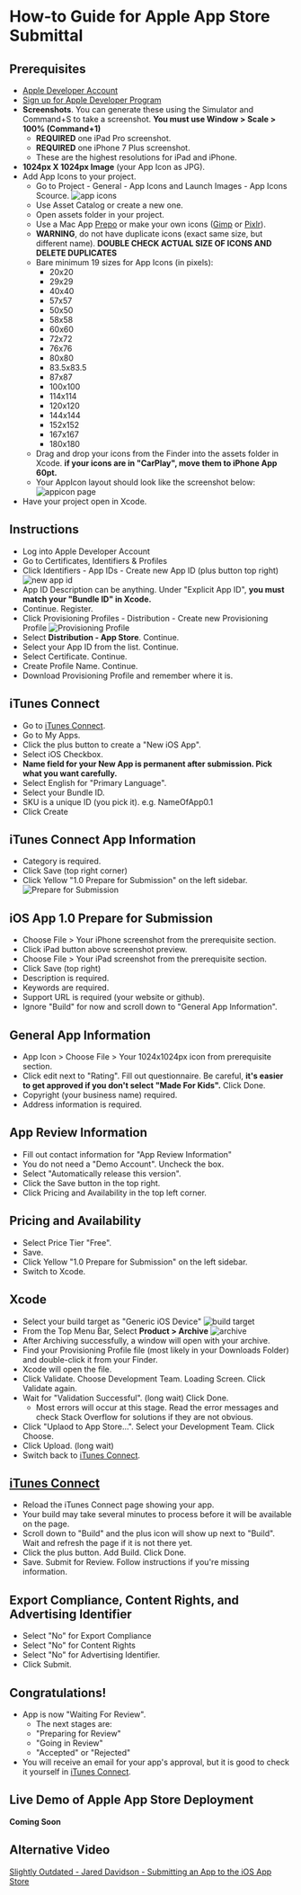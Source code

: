 # How-to Guide for Apple App Store Submittal


## Prerequisites
* [Apple Developer Account](https://developer.apple.com/)
* [Sign up for Apple Developer Program](https://developer.apple.com/account/#/membership/)
* **Screenshots**. You can generate these using the Simulator and Command+S to take a screenshot. **You must use Window > Scale > 100% (Command+1)**
  * **REQUIRED** one iPad Pro screenshot.
  * **REQUIRED** one iPhone 7 Plus screenshot. 
  * These are the highest resolutions for iPad and iPhone.
* **1024px X 1024px Image** (your App Icon as JPG).
* Add App Icons to your project.
  * Go to Project - General - App Icons and Launch Images - App Icons Scource.
  ![app icons](https://github.com/alex-wap/app-store/blob/master/images/0.png "app icons")
  * Use Asset Catalog or create a new one.
  * Open assets folder in your project.
  * Use a Mac App [Prepo](https://itunes.apple.com/us/app/prepo/id476533227?mt=12) or make your own icons ([Gimp](https://www.gimp.org/downloads/) or [Pixlr](https://pixlr.com/editor/)). 
  * **WARNING**, do not have duplicate icons (exact same size, but different name). **DOUBLE CHECK ACTUAL SIZE OF ICONS AND DELETE DUPLICATES**
  * Bare minimum 19 sizes for App Icons (in pixels):
    * 20x20
    * 29x29
    * 40x40 
    * 57x57
    * 50x50
    * 58x58
    * 60x60 
    * 72x72
    * 76x76
    * 80x80
    * 83.5x83.5
    * 87x87
    * 100x100
    * 114x114
    * 120x120
    * 144x144
    * 152x152
    * 167x167
    * 180x180
  * Drag and drop your icons from the Finder into the assets folder in Xcode. **if your icons are in "CarPlay", move them to iPhone App 60pt.**
  * Your AppIcon layout should look like the screenshot below:
  ![appicon page](https://github.com/alex-wap/app-store/blob/master/images/appicon.png "appicon page")
* Have your project open in Xcode. 

## Instructions
* Log into Apple Developer Account
* Go to Certificates, Identifiers & Profiles
* Click Identifiers - App IDs - Create new App ID (plus button top right)
![new app id](https://github.com/alex-wap/app-store/blob/master/images/1.png "App IDs")
* App ID Description can be anything. Under "Explicit App ID", **you must match your "Bundle ID" in Xcode.**
* Continue. Register.
* Click Provisioning Profiles - Distribution - Create new Provisioning Profile
![Provisioning Profile](https://github.com/alex-wap/app-store/blob/master/images/2.png "Provisioning Profile")
* Select **Distribution - App Store**. Continue.
* Select your App ID from the list. Continue.
* Select Certificate. Continue.
* Create Profile Name. Continue.
* Download Provisioning Profile and remember where it is.

## iTunes Connect
* Go to [iTunes Connect](https://itunesconnect.apple.com/). 
* Go to My Apps.
* Click the plus button to create a "New iOS App".
* Select iOS Checkbox.
* **Name field for your New App is permanent after submission. Pick what you want carefully.** 
* Select English for "Primary Language". 
* Select your Bundle ID. 
* SKU is a unique ID (you pick it). e.g. NameOfApp0.1
* Click Create

## iTunes Connect App Information
* Category is required.
* Click Save (top right corner)
* Click Yellow "1.0 Prepare for Submission" on the left sidebar.
![Prepare for Submission](https://github.com/alex-wap/app-store/blob/master/images/prepareforsubmission.png "Prepare for Submission")

## iOS App 1.0 Prepare for Submission
* Choose File > Your iPhone screenshot from the prerequisite section. 
* Click iPad button above screenshot preview.
* Choose File > Your iPad screenshot from the prerequisite section. 
* Click Save (top right)
* Description is required. 
* Keywords are required. 
* Support URL is required (your website or github). 
* Ignore "Build" for now and scroll down to "General App Information".

## General App Information
* App Icon > Choose File > Your 1024x1024px icon from prerequisite section.
* Click edit next to "Rating". Fill out questionnaire. Be careful, **it's easier to get approved if you don't select "Made For Kids".** Click Done.
* Copyright (your business name) required.
* Address information is required.

## App Review Information
* Fill out contact information for "App Review Information"
* You do not need a "Demo Account". Uncheck the box.
* Select "Automatically release this version".
* Click the Save button in the top right.
* Click Pricing and Availability in the top left corner.

## Pricing and Availability
* Select Price Tier "Free".
* Save.
* Click Yellow "1.0 Prepare for Submission" on the left sidebar.
* Switch to Xcode.

## Xcode
* Select your build target as "Generic iOS Device"
![build target](https://github.com/alex-wap/app-store/blob/master/images/3.png "build target")
* From the Top Menu Bar, Select **Product > Archive**
![archive](https://github.com/alex-wap/app-store/blob/master/images/4.png "archive")
* After Archiving successfully, a window will open with your archive.
* Find your Provisioning Profile file (most likely in your Downloads Folder) and double-click it from your Finder.
* Xcode will open the file.
* Click Validate. Choose Development Team. Loading Screen. Click Validate again.
* Wait for "Validation Successful". (long wait) Click Done.
  * Most errors will occur at this stage. Read the error messages and check Stack Overflow for solutions if they are not obvious.
* Click "Uplaod to App Store...". Select your Development Team. Click Choose.
* Click Upload. (long wait)
* Switch back to [iTunes Connect](https://itunesconnect.apple.com/).

## [iTunes Connect](https://itunesconnect.apple.com/)
* Reload the iTunes Connect page showing your app.
* Your build may take several minutes to process before it will be available on the page.
* Scroll down to "Build" and the plus icon will show up next to "Build". Wait and refresh the page if it is not there yet.
* Click the plus button. Add Build. Click Done.
* Save. Submit for Review. Follow instructions if you're missing information.

## Export Compliance, Content Rights, and Advertising Identifier
* Select "No" for Export Compliance
* Select "No" for Content Rights
* Select "No" for Advertising Identifier.
* Click Submit.

## Congratulations!
* App is now "Waiting For Review". 
  * The next stages are:
  * "Preparing for Review"
  * "Going in Review"
  * "Accepted" or "Rejected" 
* You will receive an email for your app's approval, but it is good to check it yourself in [iTunes Connect](https://itunesconnect.apple.com/).

## Live Demo of Apple App Store Deployment


**Coming Soon**


## Alternative Video


[Slightly Outdated - Jared Davidson - Submitting an App to the iOS App Store](https://www.youtube.com/watch?v=6uX7B8ZfMiw)